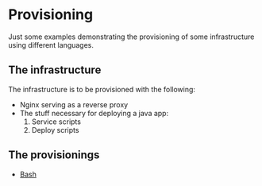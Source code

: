 Provisioning
============

Just some examples demonstrating the provisioning of some infrastructure using different languages.

The infrastructure
------------------

The infrastructure is to be provisioned with the following:
* Nginx serving as a reverse proxy
* The stuff necessary for deploying a java app:
  1. Service scripts
  2. Deploy scripts

The provisionings
-----------------

* [Bash](https://github.com/sveinung/provisioning/tree/bash)

